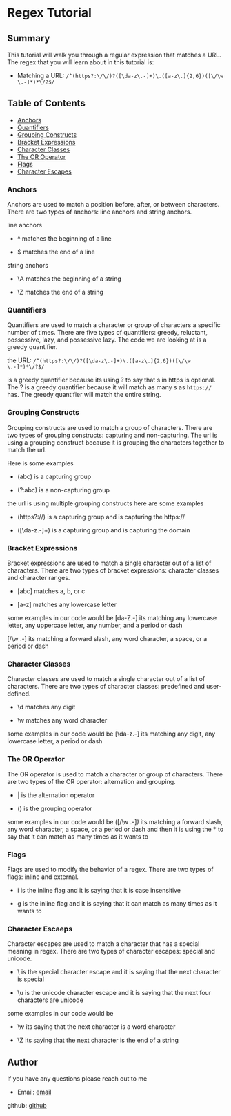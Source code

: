 # Regex Tutorial

## Summary

This tutorial will walk you through a regular expression that matches a URL. The regex that you will learn about in this tutorial is:

* Matching a URL: `/^(https?:\/\/)?([\da-z\.-]+)\.([a-z\.]{2,6})([\/\w \.-]*)*\/?$/`


## Table of Contents

- [Anchors](#anchors)
- [Quantifiers](#quantifiers)
- [Grouping Constructs](#grouping-constructs)
- [Bracket Expressions](#bracket-expressions)
- [Character Classes](#character-classes)
- [The OR Operator](#the-or-operator)
- [Flags](#flags)
- [Character Escapes](#character-escapes)


### Anchors

Anchors are used to match a position before, after, or between characters. There are two types of anchors: line anchors and string anchors.

line anchors

- ^ matches the beginning of a line

- $ matches the end of a line

string anchors

- \A matches the beginning of a string

- \Z matches the end of a string


### Quantifiers

Quantifiers are used to match a character or group of characters a specific number of times. There are five types of quantifiers: greedy, reluctant, possessive, lazy, and possessive lazy. The code we are looking at is a greedy quantifier.

the URL: `/^(https?:\/\/)?([\da-z\.-]+)\.([a-z\.]{2,6})([\/\w \.-]*)*\/?$/`

is a greedy quantifier because its using ? to say that s in https is optional. The ? is a greedy quantifier because it will match as many s as `https://` has. The greedy quantifier will match the entire string.


### Grouping Constructs

Grouping constructs are used to match a group of characters. There are two types of grouping constructs: capturing and non-capturing. The url is using a grouping construct because it is grouping the characters together to match the url. 

Here is some examples

- (abc) is a capturing group

- (?:abc) is a non-capturing group

the url is using multiple grouping constructs here are some examples

- (https?:\/\/) is a capturing group and is capturing the https://

- ([\da-z\.-]+) is a capturing group and is capturing the domain


### Bracket Expressions

Bracket expressions are used to match a single character out of a list of characters. There are two types of bracket expressions: character classes and character ranges.

- [abc] matches a, b, or c

- [a-z] matches any lowercase letter

some examples in our code would be
[da-Z.-] its matching any lowercase letter, any uppercase letter, any number, and a period or dash

[\/\w \.-] its matching a forward slash, any word character, a space, or a period or dash


### Character Classes

Character classes are used to match a single character out of a list of characters. There are two types of character classes: predefined and user-defined.

- \d matches any digit

- \w matches any word character

some examples in our code would be
[\da-z\.-] its matching any digit, any lowercase letter, a period or dash



### The OR Operator

The OR operator is used to match a character or group of characters. There are two types of the OR operator: alternation and grouping.

- | is the alternation operator

- () is the grouping operator

some examples in our code would be
([\/\w \.-]*)* its matching a forward slash, any word character, a space, or a period or dash and then it is using the * to say that it can match as many times as it wants to

### Flags

Flags are used to modify the behavior of a regex. There are two types of flags: inline and external.

- i is the inline flag and it is saying that it is case insensitive

- g is the inline flag and it is saying that it can match as many times as it wants to


### Character Escaeps

Character escapes are used to match a character that has a special meaning in regex. There are two types of character escapes: special and unicode.

- \ is the special character escape and it is saying that the next character is special

- \u is the unicode character escape and it is saying that the next four characters are unicode

some examples in our code would be
- \w its saying that the next character is a word character

- \Z its saying that the next character is the end of a string



## Author
If you have any questions please reach out to me 

- Email: [email](mailto:thatcherjoe20@gmail.com)

github: [github](thatcher2020)
